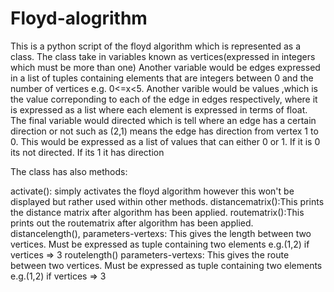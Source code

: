 # Floyd-alogrithm
This is a python script of the floyd algorithm which is represented as a class.
The class take in variables known as vertices(expressed in integers which must be more than one)
Another variable would be edges expressed in a list of tuples containing elements that are integers
between 0 and the number of vertices e.g. 0<=x<5.
Another varible would be values ,which is the value correponding to each of the edge in edges respectively, where it is expressed as a list where each element is expressed in terms of float.
The final variable would directed which is tell where an edge has a certain direction or not such as (2,1) means the edge has direction from vertex 1 to 0. This would be expressed as a list of values that can either 0 or 1. If it is 0 its not directed. If its 1 it has direction

The class has also methods:

activate(): simply activates the floyd algorithm however this won't be displayed but rather used within other methods.
distancematrix():This prints the distance matrix after algorithm has been applied.
routematrix():This prints out the routematrix after algorithm has been applied.
distancelength(), parameters-vertexs: This gives the length between two vertices. Must be expressed as tuple containing two elements e.g.(1,2) if vertices => 3
routelength() parameters-vertexs: This gives the route between two vertices. Must be expressed as tuple containing two elements e.g.(1,2) if vertices => 3 
  



























